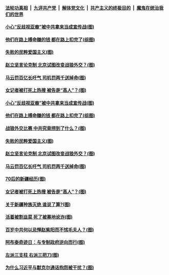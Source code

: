 ####  [法轮功真相](../../../../basic/blob/master/README.md?t=04150002) &nbsp;|&nbsp; [九评共产党](../../../../9ping.md/blob/master/README.md?t=04150002) &nbsp;|&nbsp; [解体党文化](../../../../jtdwh.md/blob/master/README.md?t=04150002)  &nbsp;|&nbsp; [共产主义的终极目的](../../../../gczydzjmd.md/blob/master/README.md?t=04150002) &nbsp;|&nbsp; [魔鬼在统治我们的世界](../../../../mgztzwmdsj.md/blob/master/README.md?t=04150002) 

#### [小心“反歧视亚裔”被中共拿来当成宣传战(图)](../pages/p4/968670.md?t=04150002) 

#### [他们在路上搏命赚的钱 都在路上扣完了(组图)](../pages/p4/968677.md?t=04150002) 

#### [失败的民粹爱国主义(图)](../pages/p4/968675.md?t=04150002) 

#### [赵立坚言论克制 北京试图改变战狼外交？(图)](../pages/p4/968668.md?t=04150002) 

#### [马云罚百亿长吁气 司机罚两千送掉命(图)](../pages/p4/968562.md?t=04150002) 

#### [女记者被打死上热搜 被告是“高人”？(图)](../pages/p4/968569.md?t=04150002) 


#### [小心“反歧视亚裔”被中共拿来当成宣传战(图)](../pages/p4/968670.md?t=04150002) 


#### [他们在路上搏命赚的钱 都在路上扣完了(组图)](../pages/p4/968677.md?t=04150002) 

#### [战狼外交比赛 中共究竟捞到了什么？(图)](../pages/p4/968667.md?t=04150002) 

#### [失败的民粹爱国主义(图)](../pages/p4/968675.md?t=04150002) 

#### [赵立坚言论克制 北京试图改变战狼外交？(图)](../pages/p4/968668.md?t=04150002) 



#### [马云罚百亿长吁气 司机罚两千送掉命(图)](../pages/p4/968562.md?t=04150002) 

#### [70后的新疆经历(图)](../pages/p4/968573.md?t=04150002) 

#### [女记者被打死上热搜 被告是“高人”？(图)](../pages/p4/968569.md?t=04150002) 

#### [关于新疆种族灭绝 谁说了算?(图)](../pages/p4/968565.md?t=04150002) 


#### [活着被割韭菜 死了被墓地讹诈(图)](../pages/p4/968463.md?t=04150002) 

#### [百岁中共何以忌惮赵紫阳而不怵毛夫人？(图)](../pages/p4/968458.md?t=04150002) 

#### [阿布泰奇迹日：与专制政府逆向而行(图)](../pages/p4/968442.md?t=04150002) 

#### [左派三支柱 右派三把刀(图)](../pages/p4/968460.md?t=04150002) 

#### [为什么习近平与默克尔通话抱怨被干扰？(图)](../pages/p4/968444.md?t=04150002) 



